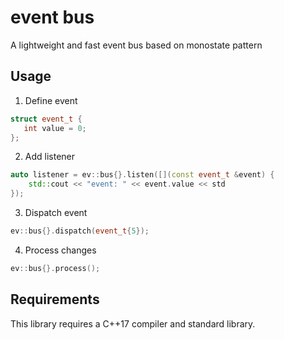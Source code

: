 # event bus
A lightweight and fast event bus based on monostate pattern

## Usage
1. Define event
 ```cpp
struct event_t {
    int value = 0;
};
```

2. Add listener
```cpp
auto listener = ev::bus{}.listen([](const event_t &event) {
    std::cout << "event: " << event.value << std
});
```

3. Dispatch event
```cpp
ev::bus{}.dispatch(event_t{5});
```

4. Process changes
```cpp
ev::bus{}.process();
```

## Requirements

This library requires a C++17 compiler and standard library.
